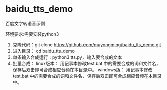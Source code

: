 # baidu_tts_demo
百度文字转语音示例

环境要求:需要安装python3


1. 克隆代码：git clone https://github.com/muyongming/baidu_tts_demo.git
2. 进入目录： cd baidu_tts_demo
3. 单条输入合成运行：python3 tts.py，输入要合成的文本
4. 批量合成：
    linux版本：
        用记事本修改test.bat 中的需要合成的词和文件名，保存后双击即可合成相应音频在本目录中。
    windows版：
        用记事本修改test.bat 中的需要合成的词和文件名，保存后双击即可合成相应音频在本目录中。